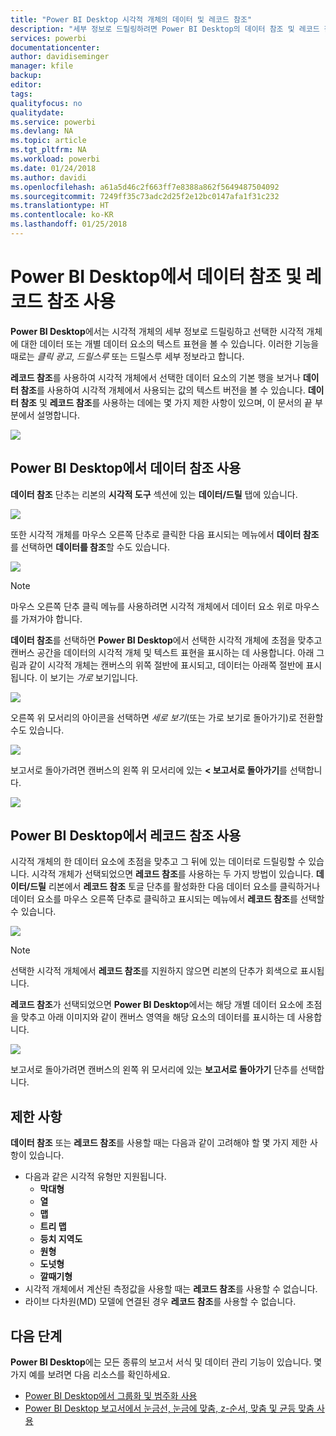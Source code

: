```yaml
---
title: "Power BI Desktop 시각적 개체의 데이터 및 레코드 참조"
description: "세부 정보로 드릴링하려면 Power BI Desktop의 데이터 참조 및 레코드 참조 기능을 사용합니다."
services: powerbi
documentationcenter: 
author: davidiseminger
manager: kfile
backup: 
editor: 
tags: 
qualityfocus: no
qualitydate: 
ms.service: powerbi
ms.devlang: NA
ms.topic: article
ms.tgt_pltfrm: NA
ms.workload: powerbi
ms.date: 01/24/2018
ms.author: davidi
ms.openlocfilehash: a61a5d46c2f663ff7e8388a862f5649487504092
ms.sourcegitcommit: 7249ff35c73adc2d25f2e12bc0147afa1f31c232
ms.translationtype: HT
ms.contentlocale: ko-KR
ms.lasthandoff: 01/25/2018
---
```

# <a name="use-see-data-and-see-records-in-power-bi-desktop"></a>Power BI Desktop에서 데이터 참조 및 레코드 참조 사용
**Power BI Desktop**에서는 시각적 개체의 세부 정보로 드릴링하고 선택한 시각적 개체에 대한 데이터 또는 개별 데이터 요소의 텍스트 표현을 볼 수 있습니다. 이러한 기능을 때로는 *클릭 광고*, *드릴스루* 또는 드릴스루 세부 정보라고 합니다.

**레코드 참조**를 사용하여 시각적 개체에서 선택한 데이터 요소의 기본 행을 보거나 **데이터 참조**를 사용하여 시각적 개체에서 사용되는 값의 텍스트 버전을 볼 수 있습니다. **데이터 참조** 및 **레코드 참조**를 사용하는 데에는 몇 가지 제한 사항이 있으며, 이 문서의 끝 부분에서 설명합니다.

![](media/desktop-see-data-see-records/see-data-see-records_1.png)

## <a name="using-see-data-in-power-bi-desktop"></a>Power BI Desktop에서 데이터 참조 사용
**데이터 참조** 단추는 리본의 **시각적 도구** 섹션에 있는 **데이터/드릴** 탭에 있습니다.

![](media/desktop-see-data-see-records/see-data-see-records_2.png)

또한 시각적 개체를 마우스 오른쪽 단추로 클릭한 다음 표시되는 메뉴에서 **데이터 참조**를 선택하면 **데이터를 참조**할 수도 있습니다.

![](media/desktop-see-data-see-records/see-data-see-records_3.png)

> [!NOTE]
> 마우스 오른쪽 단추 클릭 메뉴를 사용하려면 시각적 개체에서 데이터 요소 위로 마우스를 가져가야 합니다.
> 
> 

**데이터 참조**를 선택하면 **Power BI Desktop**에서 선택한 시각적 개체에 초점을 맞추고 캔버스 공간을 데이터의 시각적 개체 및 텍스트 표현을 표시하는 데 사용합니다. 아래 그림과 같이 시각적 개체는 캔버스의 위쪽 절반에 표시되고, 데이터는 아래쪽 절반에 표시됩니다. 이 보기는 *가로* 보기입니다.

![](media/desktop-see-data-see-records/see-data-see-records_4.png)

오른쪽 위 모서리의 아이콘을 선택하면 *세로 보기*(또는 가로 보기로 돌아가기)로 전환할 수도 있습니다.

![](media/desktop-see-data-see-records/see-data-see-records_5.png)

보고서로 돌아가려면 캔버스의 왼쪽 위 모서리에 있는 **< 보고서로 돌아가기**를 선택합니다.

![](media/desktop-see-data-see-records/see-data-see-records_6.png)

## <a name="using-see-records-in-power-bi-desktop"></a>Power BI Desktop에서 레코드 참조 사용
시각적 개체의 한 데이터 요소에 초점을 맞추고 그 뒤에 있는 데이터로 드릴링할 수 있습니다. 시각적 개체가 선택되었으면 **레코드 참조**를 사용하는 두 가지 방법이 있습니다. **데이터/드릴** 리본에서 **레코드 참조** 토글 단추를 활성화한 다음 데이터 요소를 클릭하거나 데이터 요소를 마우스 오른쪽 단추로 클릭하고 표시되는 메뉴에서 **레코드 참조**를 선택할 수 있습니다.

![](media/desktop-see-data-see-records/see-data-see-records_7.png)

> [!NOTE]
> 선택한 시각적 개체에서 **레코드 참조**를 지원하지 않으면 리본의 단추가 회색으로 표시됩니다.
> 
> 

**레코드 참조**가 선택되었으면 **Power BI Desktop**에서는 해당 개별 데이터 요소에 초점을 맞추고 아래 이미지와 같이 캔버스 영역을 해당 요소의 데이터를 표시하는 데 사용합니다.

![](media/desktop-see-data-see-records/see-data-see-records_8.png)

보고서로 돌아가려면 캔버스의 왼쪽 위 모서리에 있는 **보고서로 돌아가기** 단추를 선택합니다.

## <a name="limitations"></a>제한 사항
**데이터 참조** 또는 **레코드 참조**를 사용할 때는 다음과 같이 고려해야 할 몇 가지 제한 사항이 있습니다.

* 다음과 같은 시각적 유형만 지원됩니다.
  * **막대형**
  * **열**
  * **맵**
  * **트리 맵**
  * **등치 지역도**
  * **원형**
  * **도넛형**
  * **깔때기형**
* 시각적 개체에서 계산된 측정값을 사용할 때는 **레코드 참조**를 사용할 수 없습니다.
* 라이브 다차원(MD) 모델에 연결된 경우 **레코드 참조**를 사용할 수 없습니다.

## <a name="next-steps"></a>다음 단계
**Power BI Desktop**에는 모든 종류의 보고서 서식 및 데이터 관리 기능이 있습니다. 몇 가지 예를 보려면 다음 리소스를 확인하세요.

* [Power BI Desktop에서 그룹화 및 범주화 사용](desktop-grouping-and-binning.md)
* [Power BI Desktop 보고서에서 눈금선, 눈금에 맞춤, z-순서, 맞춤 및 균등 맞춤 사용](desktop-gridlines-snap-to-grid.md)

